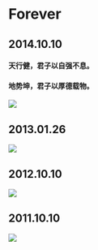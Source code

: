 <!-- Forever -->

Forever
=======
## 2014.10.10
#### 天行健，君子以自强不息。
#### 地势坤，君子以厚德载物。

![](images/liteide.png)

## 2013.01.26

![](images/liteide400.png)

## 2012.10.10

![](images/flamingo.png)

## 2011.10.10
![](images/forever.png)

